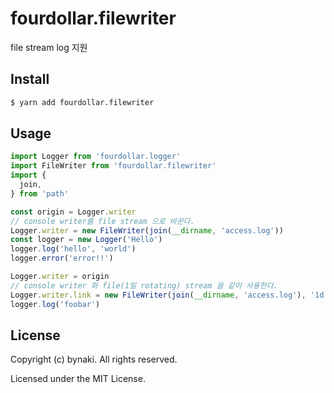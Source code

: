 # fourdollar.filewriter

file stream log 지원


## Install

```bash
$ yarn add fourdollar.filewriter
```


## Usage

```ts
import Logger from 'fourdollar.logger'
import FileWriter from 'fourdollar.filewriter'
import {
  join,
} from 'path'

const origin = Logger.writer
// console writer를 file stream 으로 바꾼다.
Logger.writer = new FileWriter(join(__dirname, 'access.log'))
const logger = new Logger('Hello')
logger.log('hello', 'world')
logger.error('error!!')

Logger.writer = origin
// console writer 와 file(1일 rotating) stream 을 같이 사용한다.
Logger.writer.link = new FileWriter(join(__dirname, 'access.log'), '1d')
logger.log('foobar')
```


## License

Copyright (c) bynaki. All rights reserved.

Licensed under the MIT License.
